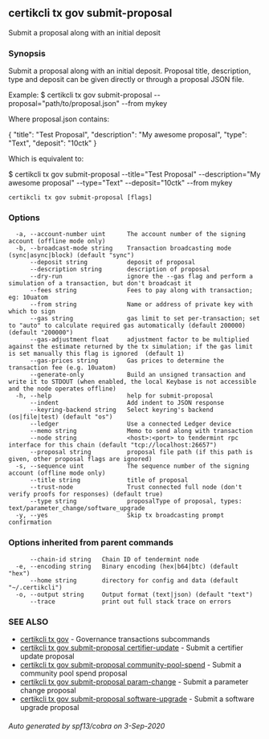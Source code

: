 ## certikcli tx gov submit-proposal

Submit a proposal along with an initial deposit

### Synopsis

Submit a proposal along with an initial deposit.
Proposal title, description, type and deposit can be given directly or through a proposal JSON file.

Example:
$ certikcli tx gov submit-proposal --proposal="path/to/proposal.json" --from mykey

Where proposal.json contains:

{
  "title": "Test Proposal",
  "description": "My awesome proposal",
  "type": "Text",
  "deposit": "10ctk"
}

Which is equivalent to:

$ certikcli tx gov submit-proposal --title="Test Proposal" --description="My awesome proposal" --type="Text" --deposit="10ctk" --from mykey

```
certikcli tx gov submit-proposal [flags]
```

### Options

```
  -a, --account-number uint      The account number of the signing account (offline mode only)
  -b, --broadcast-mode string    Transaction broadcasting mode (sync|async|block) (default "sync")
      --deposit string           deposit of proposal
      --description string       description of proposal
      --dry-run                  ignore the --gas flag and perform a simulation of a transaction, but don't broadcast it
      --fees string              Fees to pay along with transaction; eg: 10uatom
      --from string              Name or address of private key with which to sign
      --gas string               gas limit to set per-transaction; set to "auto" to calculate required gas automatically (default 200000) (default "200000")
      --gas-adjustment float     adjustment factor to be multiplied against the estimate returned by the tx simulation; if the gas limit is set manually this flag is ignored  (default 1)
      --gas-prices string        Gas prices to determine the transaction fee (e.g. 10uatom)
      --generate-only            Build an unsigned transaction and write it to STDOUT (when enabled, the local Keybase is not accessible and the node operates offline)
  -h, --help                     help for submit-proposal
      --indent                   Add indent to JSON response
      --keyring-backend string   Select keyring's backend (os|file|test) (default "os")
      --ledger                   Use a connected Ledger device
      --memo string              Memo to send along with transaction
      --node string              <host>:<port> to tendermint rpc interface for this chain (default "tcp://localhost:26657")
      --proposal string          proposal file path (if this path is given, other proposal flags are ignored)
  -s, --sequence uint            The sequence number of the signing account (offline mode only)
      --title string             title of proposal
      --trust-node               Trust connected full node (don't verify proofs for responses) (default true)
      --type string              proposalType of proposal, types: text/parameter_change/software_upgrade
  -y, --yes                      Skip tx broadcasting prompt confirmation
```

### Options inherited from parent commands

```
      --chain-id string   Chain ID of tendermint node
  -e, --encoding string   Binary encoding (hex|b64|btc) (default "hex")
      --home string       directory for config and data (default "~/.certikcli")
  -o, --output string     Output format (text|json) (default "text")
      --trace             print out full stack trace on errors
```

### SEE ALSO

* [certikcli tx gov](certikcli_tx_gov.md)	 - Governance transactions subcommands
* [certikcli tx gov submit-proposal certifier-update](certikcli_tx_gov_submit-proposal_certifier-update.md)	 - Submit a certifier update proposal
* [certikcli tx gov submit-proposal community-pool-spend](certikcli_tx_gov_submit-proposal_community-pool-spend.md)	 - Submit a community pool spend proposal
* [certikcli tx gov submit-proposal param-change](certikcli_tx_gov_submit-proposal_param-change.md)	 - Submit a parameter change proposal
* [certikcli tx gov submit-proposal software-upgrade](certikcli_tx_gov_submit-proposal_software-upgrade.md)	 - Submit a software upgrade proposal

###### Auto generated by spf13/cobra on 3-Sep-2020
